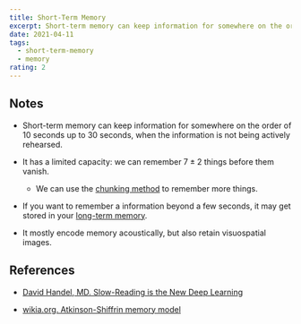 ```yaml
---
title: Short-Term Memory
excerpt: Short-term memory can keep information for somewhere on the order of 10 seconds up to 30 seconds, when the information is not being actively rehearsed.
date: 2021-04-11
tags:
  - short-term-memory
  - memory
rating: 2
---
```


## Notes

- Short-term memory can keep information for somewhere on the order of 10 seconds up to 30 seconds, when the information is not being actively rehearsed.

- It has a limited capacity: we can remember $7 \pm 2$ things before them vanish.

  - We can use the [chunking method](/zettelkasten/chunking-and-memory) to remember more things.

- If you want to remember a information beyond a few seconds, it may get stored in your [long-term memory](/zettelkasten/long-term-memory).

- It mostly encode memory acoustically, but also retain visuospatial images.

## References

- [David Handel, MD. Slow-Reading is the New Deep Learning](https://betterhumans.pub/slow-reading-is-the-new-deep-learning-452f179c0289)

- [wikia.org. Atkinson-Shiffrin memory model](https://psychology.wikia.org/wiki/Atkinson-Shiffrin_memory_model)
